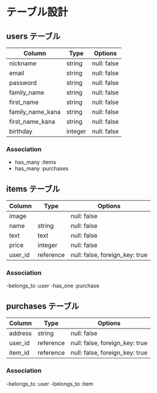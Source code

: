 # テーブル設計

## users テーブル
| Column           | Type    | Options                        |
| ---------------- | ------- | ------------------------------ |
| nickname         | string  | null: false                    |
| email            | string  | null: false                    |
| password         | string  | null: false                    |
| family_name      | string  | null: false                    |
| first_name       | string  | null: false                    |
| family_name_kana | string  | null: false                    |
| first_name_kana  | string  | null: false                    |
| birthday         | integer | null: false                    |

### Association

- has_many :items
- has_many :purchases


## items テーブル
| Column  | Type      | Options                        |
| ------- | --------- | ------------------------------ |
| image   |           | null: false                    |
| name    | string    | null: false                    |
| text    | text      | null: false                    |
| price   | integer   | null: false                    |
| user_id | reference | null: false, foreign_key: true |

### Association

-belongs_to :user
-has_one :purchase

## purchases テーブル
| Column   | Type      | Options                        |
| -------- | --------- | ------------------------------ |
| address  | string    | null: false                    |
| user_id  | reference | null: false, foreign_key: true |
| item_id  | reference | null: false, foreign_key: true |

### Association

-belongs_to :user
-belongs_to :item